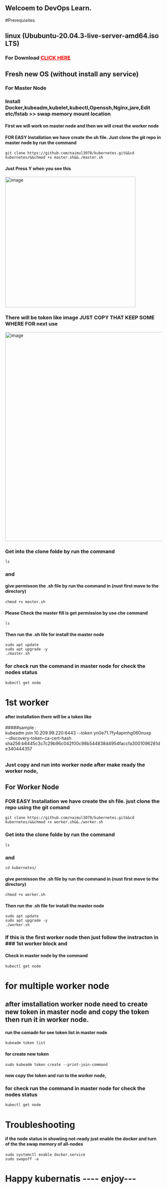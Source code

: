 ## Welcoem to DevOps Learn.

#Prerequisites
## linux (Ububuntu-20.04.3-live-server-amd64.iso LTS)

### For Download <a href="https://old-releases.ubuntu.com/releases/20.04.3/ubuntu-20.04-beta-live-server-amd64.iso" rel="nofollow" style="color:red;">CLICK HERE</a>

## Fresh new OS (without install any service)

### For Master Node

### Install Docker,kubeadm,kubelet,kubectl,Openssh,Nginx,jare,Edit etc/fstab >> swap memory mount location

#### First we will work on master node and then we will creat the worker node

#### FOR EASY Installation we have create the sh file. Just clone the git repo in master node by run the command
    git clone https://github.com/naimul3070/kubernetes.git&&cd kubernetes/&&chmod +x master.sh&&./master.sh
    
#### Just Press Y when you see this

<img width="419" alt="image" src="https://user-images.githubusercontent.com/50922314/172578341-bbaed7ad-74c7-4b58-b17d-3b3987dbdb1c.png">



### There will be token like image JUST COPY THAT KEEP SOME WHERE FOR next use

<img width="671" alt="image" src="https://user-images.githubusercontent.com/50922314/172582907-59912f27-8e23-4850-b6e9-e6b3bf5ed151.png">



### Get into the clone folde by run the command 
    ls
### and
    
#### give permisson the .sh file by run the command in (nust first move to the directory)
    chmod +x master.sh
#### Please Check the master fill is get permission by use che command
    ls
#### Then run the .sh file for install the master node 
    sudo apt update
    sudo apt upgrade -y
    ./master.sh
### for check run the command in master node for check the nodes status
    kubectl get node
# 1st worker 

#### after installation there will be a token like 

#####sample :  
kubeadm join 10.209.99.220:6443 --token yn0e71.7fy4apmhg060nuxp \
--discovery-token-ca-cert-hash sha256:b6445c3c7c29b96c042f00c98b544838d4954faccfa3001096281de340444357
######

### Just copy and run into worker node after make ready the worker node,

## For Worker Node 

### FOR EASY Installation we have create the sh file. just clone the repo using the git comand 
    git clone https://github.com/naimul3070/kubernetes.git&&cd kubernetes/&&chmod +x worker.sh&&./worker.sh
### Get into the clone folde by run the command 
    ls
### and
    cd kubernetes/
#### give permisson the .sh file by run the command in (nust first move to the directory)
    chmod +x worker.sh
#### Then run the .sh file for install the master node 
    sudo apt update
    sudo apt upgrade -y
    ./worker.sh
### If this is the first worker node then just follow the instracton in  ### 1st worker block and

#### Check in master node by the command 
    kubectl get node
# for multiple worker node

## after imstallation worker node need to create new token in master node and copy the token then run it in worker node.

#### run the comadn for see token list in master node 
    kubeadm token list
#### for create new token 
    sudo kubeadm token create --print-join-command
#### now copy the token and run to the worker node, 

### for check run the command in master node for check the nodes status
    kubectl get node
# Troubleshooting

#### if the node status in showiing not-ready just enable the docker and turn of the the swap memory of all-nodes

    sudo systemctl enable docker.service
    sudo swapoff -a

# Happy kubernatis ---- enjoy---
 
